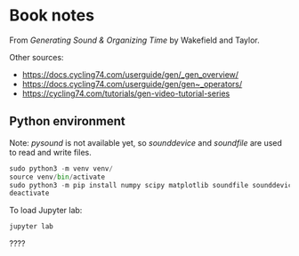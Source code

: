 # Book notes

From _Generating Sound & Organizing Time_ by Wakefield and Taylor.

Other sources:

- https://docs.cycling74.com/userguide/gen/_gen_overview/
- https://docs.cycling74.com/userguide/gen/gen~_operators/
- https://cycling74.com/tutorials/gen-video-tutorial-series

## Python environment

Note: _pysound_ is not available yet, so _sounddevice_ and _soundfile_ are used to read and write files.


```python
sudo python3 -m venv venv/
source venv/bin/activate
sudo python3 -m pip install numpy scipy matplotlib soundfile sounddevice jupyterlab pytest
deactivate
```

To load Jupyter lab:

```python
jupyter lab
```

????

